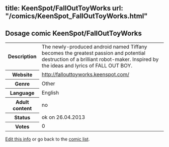 title: KeenSpot/FallOutToyWorks
url: "/comics/KeenSpot_FallOutToyWorks.html"
---
Dosage comic KeenSpot/FallOutToyWorks
-----------------------------------------

<p id="msg"></p>
<script type="text/javascript">
if (window.location.search === '?edit_info_mail=sent_ok') {
  var elem = document.getElementById("msg");
  elem.innerHTML = 'Edited information sucessfully sent.';
  elem.className = 'ok';
}
</script>
<table class="comicinfo">
<tr>
<th>Description</th><td>The newly-produced android named Tiffany becomes the greatest passion and potential destruction of a brilliant robot-maker. Inspired by the ideas and lyrics of FALL OUT BOY.</td>
</tr>
<tr>
<th>Website</th><td><a href="http://fallouttoyworks.keenspot.com/">http://fallouttoyworks.keenspot.com/</a></td>
</tr>
<tr>
<th>Genre</th><td>Other</td>
</tr>
<tr>
<th>Language</th><td>English</td>
</tr>
<tr>
<th>Adult content</th><td>no</td>
</tr>
<tr>
<th>Status</th><td>ok on 26.04.2013</td>
</tr>
<tr>
<th>Votes</th><td>0</td>
</tr>
</table>

[Edit this info](KeenSpot_FallOutToyWorks_edit.html) or go back to the [comic list](../comic-index.html).
